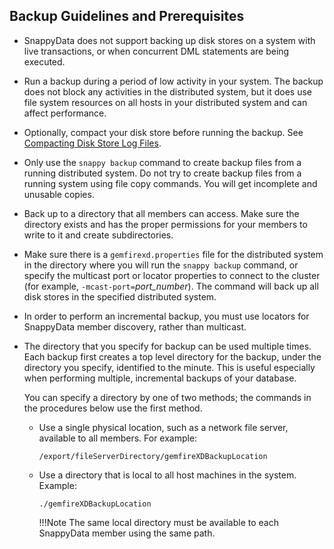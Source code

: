 ## Backup Guidelines and Prerequisites

-   SnappyData does not support backing up disk stores on a system with live transactions, or when concurrent DML statements are being executed.

-   Run a backup during a period of low activity in your system. The backup does not block any activities in the distributed system, but it does use file system resources on all hosts in your distributed system and can affect performance.

-   Optionally, compact your disk store before running the backup. See [Compacting Disk Store Log Files](../tables/persisting_table_data/compacting_disk_stores.md).

-   Only use the `snappy backup` command to create backup files from a running distributed system. Do not try to create backup files from a running system using file copy commands. You will get incomplete and unusable copies.

-   Back up to a directory that all members can access. Make sure the directory exists and has the proper permissions for your members to write to it and create subdirectories.

-   Make sure there is a `gemfirexd.properties` file for the distributed system in the directory where you will run the `snappy backup` command, or specify the multicast port or locator properties to connect to the cluster (for example, `-mcast-port=`*port\_number*). The command will back up all disk stores in the specified distributed system.

-   In order to perform an incremental backup, you must use locators for SnappyData member discovery, rather than multicast.

-   The directory that you specify for backup can be used multiple times. Each backup first creates a top level directory for the backup, under the directory you specify, identified to the minute. This is useful especially when performing multiple, incremental backups of your database.

    You can specify a directory by one of two methods; the commands in the procedures below use the first method.

    -   Use a single physical location, such as a network file server, available to all members. For example:

        ``` 
        /export/fileServerDirectory/gemfireXDBackupLocation
        ```

    -   Use a directory that is local to all host machines in the system. Example:

        ``` 
        ./gemfireXDBackupLocation
        ```

		!!!Note
       		The same local directory must be available to each SnappyData member using the same path.